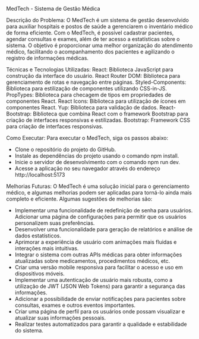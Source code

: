 MedTech - Sistema de Gestão Médica

Descrição do Problema:
O MedTech é um sistema de gestão desenvolvido para auxiliar hospitais e postos de saúde a gerenciarem o inventário médico de forma eficiente. Com o MedTech, é possível cadastrar pacientes, agendar consultas e exames, além de ter acesso a estatísticas sobre o sistema. O objetivo é proporcionar uma melhor organização do atendimento médico, facilitando o acompanhamento dos pacientes e agilizando o registro de informações médicas.

Técnicas e Tecnologias Utilizadas:
React: Biblioteca JavaScript para construção da interface do usuário.
React Router DOM: Biblioteca para gerenciamento de rotas e navegação entre páginas.
Styled-Components: Biblioteca para estilização de componentes utilizando CSS-in-JS.
PropTypes: Biblioteca para checagem de tipos em propriedades de componentes React.
React Icons: Biblioteca para utilização de ícones em componentes React.
Yup: Biblioteca para validação de dados.
React-Bootstrap: Biblioteca que combina React com o framework Bootstrap para criação de interfaces responsivas e estilizadas.
Bootstrap: Framework CSS para criação de interfaces responsivas.

Como Executar:
Para executar o MedTech, siga os passos abaixo:
- Clone o repositório do projeto do GitHub.
- Instale as dependências do projeto usando o comando npm install.
- Inicie o servidor de desenvolvimento com o comando npm run dev.
- Acesse a aplicação no seu navegador através do endereço http://localhost:5173

Melhorias Futuras:
O MedTech é uma solução inicial para o gerenciamento médico, e algumas melhorias podem ser aplicadas para torná-lo ainda mais completo e eficiente. Algumas sugestões de melhorias são:

- Implementar uma funcionalidade de redefinição de senha para usuários.
Adicionar uma página de configurações para permitir que os usuários personalizem suas preferências.
- Desenvolver uma funcionalidade para geração de relatórios e análise de dados estatísticos.
- Aprimorar a experiência de usuário com animações mais fluidas e interações mais intuitivas.
- Integrar o sistema com outras APIs médicas para obter informações atualizadas sobre medicamentos, procedimentos médicos, etc.
- Criar uma versão mobile responsiva para facilitar o acesso e uso em dispositivos móveis.
- Implementar uma autenticação de usuário mais robusta, como a utilização de JWT (JSON Web Tokens) para garantir a segurança das informações.
- Adicionar a possibilidade de enviar notificações para pacientes sobre consultas, exames e outros eventos importantes.
- Criar uma página de perfil para os usuários onde possam visualizar e atualizar suas informações pessoais.
- Realizar testes automatizados para garantir a qualidade e estabilidade do sistema.